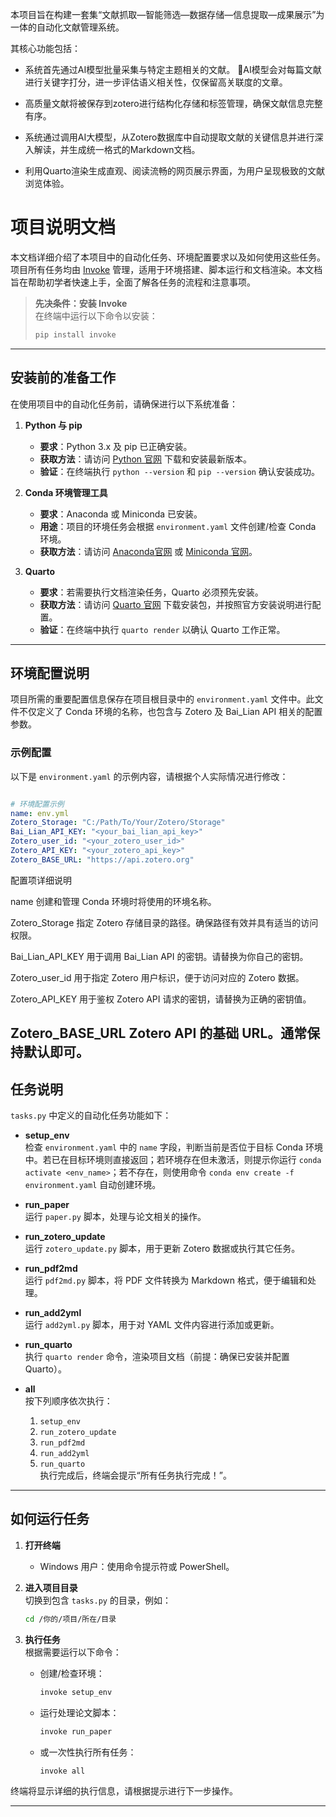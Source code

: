 本项目旨在构建一套集“文献抓取—智能筛选—数据存储—信息提取—成果展示”为一体的自动化文献管理系统。

其核心功能包括：

- 系统首先通过AI模型批量采集与特定主题相关的文献。 AI模型会对每篇文献进行关键字打分，进一步评估语义相关性，仅保留高关联度的文章。

- 高质量文献将被保存到zotero进行结构化存储和标签管理，确保文献信息完整有序。

- 系统通过调用AI大模型，从Zotero数据库中自动提取文献的关键信息并进行深入解读，并生成统一格式的Markdown文档。

- 利用Quarto渲染生成直观、阅读流畅的网页展示界面，为用户呈现极致的文献浏览体验。


# 项目说明文档

本文档详细介绍了本项目中的自动化任务、环境配置要求以及如何使用这些任务。项目所有任务均由 [Invoke](https://www.pyinvoke.org/) 管理，适用于环境搭建、脚本运行和文档渲染。本文档旨在帮助初学者快速上手，全面了解各任务的流程和注意事项。

> **先决条件：安装 Invoke**  
> 在终端中运行以下命令以安装：
> ```bash
> pip install invoke
> ```

---

## 安装前的准备工作

在使用项目中的自动化任务前，请确保进行以下系统准备：

1. **Python 与 pip**  
   - **要求**：Python 3.x 及 pip 已正确安装。  
   - **获取方法**：请访问 [Python 官网](https://www.python.org/downloads/) 下载和安装最新版本。  
   - **验证**：在终端执行 `python --version` 和 `pip --version` 确认安装成功。

2. **Conda 环境管理工具**  
   - **要求**：Anaconda 或 Miniconda 已安装。  
   - **用途**：项目的环境任务会根据 `environment.yaml` 文件创建/检查 Conda 环境。  
   - **获取方法**：请访问 [Anaconda官网](https://www.anaconda.com/products/individual) 或 [Miniconda 官网](https://docs.conda.io/en/latest/miniconda.html)。

3. **Quarto**  
   - **要求**：若需要执行文档渲染任务，Quarto 必须预先安装。  
   - **获取方法**：请访问 [Quarto 官网](https://quarto.org/) 下载安装包，并按照官方安装说明进行配置。  
   - **验证**：在终端中执行 `quarto render` 以确认 Quarto 工作正常。

---

## 环境配置说明

项目所需的重要配置信息保存在项目根目录中的 `environment.yaml` 文件中。此文件不仅定义了 Conda 环境的名称，也包含与 Zotero 及 Bai_Lian API 相关的配置参数。  

### 示例配置

以下是 `environment.yaml` 的示例内容，请根据个人实际情况进行修改：

```yaml

# 环境配置示例
name: env.yml
Zotero_Storage: "C:/Path/To/Your/Zotero/Storage"   
Bai_Lian_API_KEY: "<your_bai_lian_api_key>"
Zotero_user_id: "<your_zotero_user_id>"
Zotero_API_KEY: "<your_zotero_api_key>"
Zotero_BASE_URL: "https://api.zotero.org"

```
配置项详细说明

name 创建和管理 Conda 环境时将使用的环境名称。

Zotero_Storage 指定 Zotero 存储目录的路径。确保路径有效并具有适当的访问权限。

Bai_Lian_API_KEY 用于调用 Bai_Lian API 的密钥。请替换为你自己的密钥。

Zotero_user_id 用于指定 Zotero 用户标识，便于访问对应的 Zotero 数据。

Zotero_API_KEY 用于鉴权 Zotero API 请求的密钥，请替换为正确的密钥值。

Zotero_BASE_URL Zotero API 的基础 URL。通常保持默认即可。
---

## 任务说明

`tasks.py` 中定义的自动化任务功能如下：

- **setup_env**  
  检查 `environment.yaml` 中的 `name` 字段，判断当前是否位于目标 Conda 环境中。若已在目标环境则直接返回；若环境存在但未激活，则提示你运行 `conda activate <env_name>`；若不存在，则使用命令 `conda env create -f environment.yaml` 自动创建环境。

- **run_paper**  
  运行 `paper.py` 脚本，处理与论文相关的操作。

- **run_zotero_update**  
  运行 `zotero_update.py` 脚本，用于更新 Zotero 数据或执行其它任务。

- **run_pdf2md**  
  运行 `pdf2md.py` 脚本，将 PDF 文件转换为 Markdown 格式，便于编辑和处理。

- **run_add2yml**  
  运行 `add2yml.py` 脚本，用于对 YAML 文件内容进行添加或更新。

- **run_quarto**  
  执行 `quarto render` 命令，渲染项目文档（前提：确保已安装并配置 Quarto）。

- **all**  
  按下列顺序依次执行：  
  1. `setup_env`  
  2. `run_zotero_update`  
  3. `run_pdf2md`  
  4. `run_add2yml`  
  5. `run_quarto`  
  执行完成后，终端会提示“所有任务执行完成！”。

---

## 如何运行任务

1. **打开终端**  
   - Windows 用户：使用命令提示符或 PowerShell。  

2. **进入项目目录**  
   切换到包含 `tasks.py` 的目录，例如：  
   ```bash
   cd /你的/项目/所在/目录
   ```

3. **执行任务**  
   根据需要运行以下命令：  
   - 创建/检查环境：  
     ```bash
     invoke setup_env
     ```
   - 运行处理论文脚本：  
     ```bash
     invoke run_paper
     ```
   - 或一次性执行所有任务：  
     ```bash
     invoke all
     ```

终端将显示详细的执行信息，请根据提示进行下一步操作。

---
